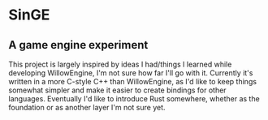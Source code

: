 # SinGE
## A game engine experiment

This project is largely inspired by ideas I had/things I learned while developing WillowEngine, I'm not sure how far I'll go with it. Currently it's written in a more C-style C++ than WillowEngine, as I'd like to keep things somewhat simpler and make it easier to create bindings for other languages. Eventually I'd like to introduce Rust somewhere, whether as the foundation or as another layer I'm not sure yet.